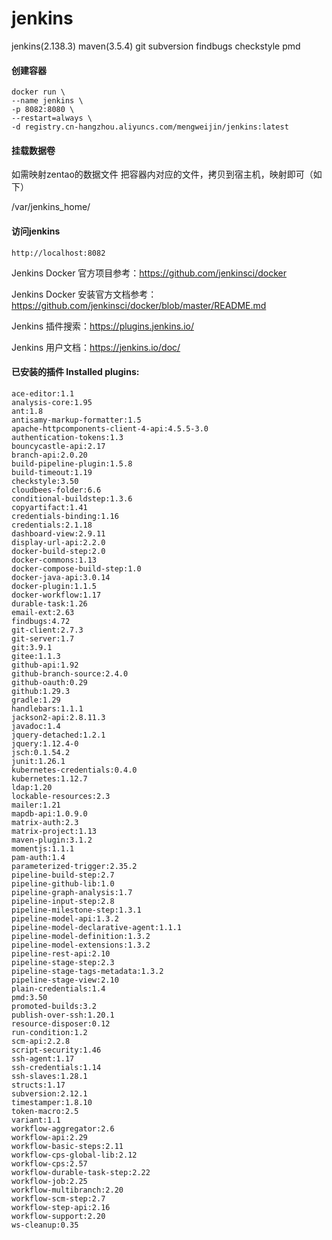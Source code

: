 # jenkins
jenkins(2.138.3) maven(3.5.4) git subversion findbugs checkstyle pmd

#### 创建容器
```
docker run \
--name jenkins \
-p 8082:8080 \
--restart=always \
-d registry.cn-hangzhou.aliyuncs.com/mengweijin/jenkins:latest
```
#### 挂载数据卷
如需映射zentao的数据文件 把容器内对应的文件，拷贝到宿主机，映射即可（如下）

/var/jenkins_home/
	
#### 访问jenkins
	http://localhost:8082
	
	
Jenkins Docker 官方项目参考：https://github.com/jenkinsci/docker

Jenkins Docker 安装官方文档参考：https://github.com/jenkinsci/docker/blob/master/README.md

Jenkins 插件搜索：https://plugins.jenkins.io/

Jenkins 用户文档：https://jenkins.io/doc/

#### 已安装的插件 Installed plugins:
	ace-editor:1.1
	analysis-core:1.95
	ant:1.8
	antisamy-markup-formatter:1.5
	apache-httpcomponents-client-4-api:4.5.5-3.0
	authentication-tokens:1.3
	bouncycastle-api:2.17
	branch-api:2.0.20
	build-pipeline-plugin:1.5.8
	build-timeout:1.19
    checkstyle:3.50
	cloudbees-folder:6.6
	conditional-buildstep:1.3.6
	copyartifact:1.41
	credentials-binding:1.16
	credentials:2.1.18
	dashboard-view:2.9.11
	display-url-api:2.2.0
	docker-build-step:2.0
	docker-commons:1.13
	docker-compose-build-step:1.0
	docker-java-api:3.0.14
	docker-plugin:1.1.5
	docker-workflow:1.17
	durable-task:1.26
	email-ext:2.63
    findbugs:4.72
	git-client:2.7.3
	git-server:1.7
	git:3.9.1
	gitee:1.1.3
	github-api:1.92
	github-branch-source:2.4.0
	github-oauth:0.29
	github:1.29.3
	gradle:1.29
	handlebars:1.1.1
	jackson2-api:2.8.11.3
	javadoc:1.4
	jquery-detached:1.2.1
	jquery:1.12.4-0
	jsch:0.1.54.2
	junit:1.26.1
	kubernetes-credentials:0.4.0
	kubernetes:1.12.7
	ldap:1.20
	lockable-resources:2.3
	mailer:1.21
	mapdb-api:1.0.9.0
	matrix-auth:2.3
	matrix-project:1.13
	maven-plugin:3.1.2
	momentjs:1.1.1
	pam-auth:1.4
	parameterized-trigger:2.35.2
	pipeline-build-step:2.7
	pipeline-github-lib:1.0
	pipeline-graph-analysis:1.7
	pipeline-input-step:2.8
	pipeline-milestone-step:1.3.1
	pipeline-model-api:1.3.2
	pipeline-model-declarative-agent:1.1.1
	pipeline-model-definition:1.3.2
	pipeline-model-extensions:1.3.2
	pipeline-rest-api:2.10
	pipeline-stage-step:2.3
	pipeline-stage-tags-metadata:1.3.2
	pipeline-stage-view:2.10
	plain-credentials:1.4
    pmd:3.50
	promoted-builds:3.2
	publish-over-ssh:1.20.1
	resource-disposer:0.12
	run-condition:1.2
	scm-api:2.2.8
	script-security:1.46
	ssh-agent:1.17
	ssh-credentials:1.14
	ssh-slaves:1.28.1
	structs:1.17
	subversion:2.12.1
	timestamper:1.8.10
	token-macro:2.5
	variant:1.1
	workflow-aggregator:2.6
	workflow-api:2.29
	workflow-basic-steps:2.11
	workflow-cps-global-lib:2.12
	workflow-cps:2.57
	workflow-durable-task-step:2.22
	workflow-job:2.25
	workflow-multibranch:2.20
	workflow-scm-step:2.7
	workflow-step-api:2.16
	workflow-support:2.20
	ws-cleanup:0.35
